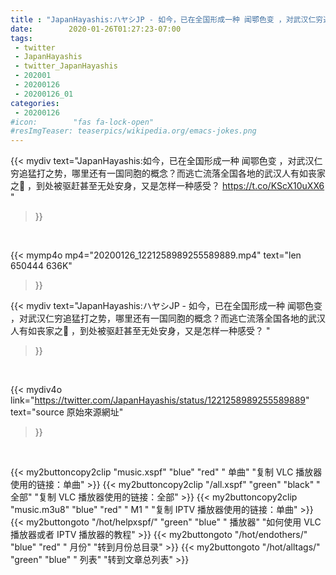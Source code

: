 ```yaml
---
title : "JapanHayashis:ハヤシJP - 如今，已在全国形成一种 闻鄂色变 ，对武汉仁穷追猛打之势，哪里还有一国同胞的概念？而逃亡流落全国各地的武汉人有如丧家之🐶 ，到处被驱赶甚至无处安身，又是怎样一种感受？ "
date:        2020-01-26T01:27:23-07:00
tags:
 - twitter
 - JapanHayashis
 - twitter_JapanHayashis
 - 202001
 - 20200126
 - 20200126_01
categories:
 - 20200126
#icon:        "fas fa-lock-open"
#resImgTeaser: teaserpics/wikipedia.org/emacs-jokes.png
---
```


{{< mydiv text="JapanHayashis:如今，已在全国形成一种 闻鄂色变 ，对武汉仁穷追猛打之势，哪里还有一国同胞的概念？而逃亡流落全国各地的武汉人有如丧家之🐶 ，到处被驱赶甚至无处安身，又是怎样一种感受？ https://t.co/KScX10uXX6 "
>}}
<br>


{{< mymp4o mp4="20200126_1221258989255589889.mp4"
text="len 650444    636K"
>}}


{{< mydiv text="JapanHayashis:ハヤシJP - 如今，已在全国形成一种 闻鄂色变 ，对武汉仁穷追猛打之势，哪里还有一国同胞的概念？而逃亡流落全国各地的武汉人有如丧家之🐶 ，到处被驱赶甚至无处安身，又是怎样一种感受？ "
>}}
<br>

{{< mydiv4o link="https://twitter.com/JapanHayashis/status/1221258989255589889"
text="source 原始來源網址"
>}}


<br>

{{< my2buttoncopy2clip "music.xspf"        "blue"   "red"    " 单曲"  "复制 VLC 播放器使用的链接：单曲" >}} {{< my2buttoncopy2clip "/all.xspf"         "green"  "black"  " 全部"  "复制 VLC 播放器使用的链接：全部" >}} {{< my2buttoncopy2clip "music.m3u8"        "blue"   "red"    " M1 "    "复制 IPTV 播放器使用的链接：单曲" >}} {{< my2buttongoto      "/hot/helpxspf/"    "green"  "blue"   " 播放器" "如何使用 VLC 播放器或者 IPTV 播放器的教程" >}} {{< my2buttongoto      "/hot/endothers/"   "blue"   "red"    " 月份"   "转到月份总目录" >}} {{< my2buttongoto      "/hot/alltags/"     "green"  "blue"   " 列表"   "转到文章总列表" >}} 
